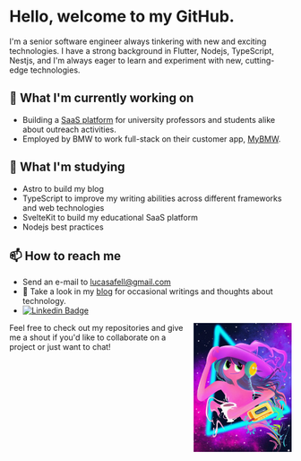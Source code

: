 # Hello, welcome to my GitHub.

I'm a senior software engineer always tinkering with new and exciting technologies. I have a strong background in Flutter, Nodejs, TypeScript, Nestjs, and I'm always eager to learn and experiment with new, cutting-edge technologies.

## 🔭 What I'm currently working on

- Building a [SaaS platform](https://extensipro.com) for university professors and students alike about outreach activities.
- Employed by BMW to work full-stack on their customer app, [MyBMW](https://flutter.dev/showcase/bmw).

## 🌱 What I'm studying

- Astro to build my blog
- TypeScript to improve my writing abilities across different frameworks and web technologies
- SvelteKit to build my educational SaaS platform
- Nodejs best practices

## 📫 How to reach me

- Send an e-mail to lucasafell@gmail.com
- 📝 Take a look in my [blog](https://fell.pages.dev) for occasional writings and thoughts about technology.
- [![Linkedin Badge](https://img.shields.io/badge/-LinkedIn-blue?style=flat-square&logo=Linkedin&logoColor=white&link=https://www.linkedin.com/in/lucas-fell/)](https://www.linkedin.com/in/lucas-fell/)

<img justify="center" align="right" width="175" height="230" src="./img.png">

Feel free to check out my repositories and give me a shout if you'd like to collaborate on a project or just want to chat!
